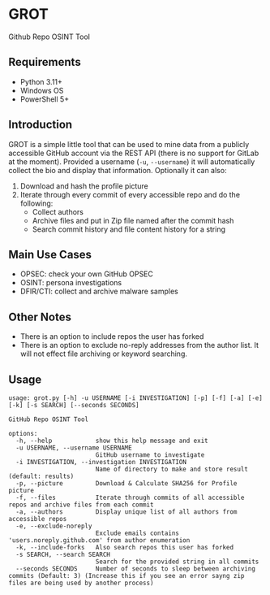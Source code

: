# GROT
Github Repo OSINT Tool

## Requirements

- Python 3.11+
- Windows OS
- PowerShell 5+

## Introduction

GROT is a simple little tool that can be used to mine data from a publicly accessible GitHub account via the REST API (there is no support for GitLab at the moment). Provided a username (`-u`, `--username`) it will automatically collect the bio and display that information. Optionally it can also:

1. Download and hash the profile picture
2. Iterate through every commit of every accessible repo and do the following:
    - Collect authors
    - Archive files and put in Zip file named after the commit hash
    - Search commit history and file content history for a string

## Main Use Cases

- OPSEC: check your own GitHub OPSEC
- OSINT: persona investigations
- DFIR/CTI: collect and archive malware samples

## Other Notes

- There is an option to include repos the user has forked
- There is an option to exclude no-reply addresses from the author list. It will not effect file archiving or keyword searching.

## Usage

```
usage: grot.py [-h] -u USERNAME [-i INVESTIGATION] [-p] [-f] [-a] [-e] [-k] [-s SEARCH] [--seconds SECONDS]

GitHub Repo OSINT Tool

options:
  -h, --help            show this help message and exit
  -u USERNAME, --username USERNAME
                        GitHub username to investigate
  -i INVESTIGATION, --investigation INVESTIGATION
                        Name of directory to make and store result (default: results)
  -p, --picture         Download & Calculate SHA256 for Profile picture
  -f, --files           Iterate through commits of all accessible repos and archive files from each commit
  -a, --authors         Display unique list of all authors from accessible repos
  -e, --exclude-noreply
                        Exclude emails contains 'users.noreply.github.com' from author enumeration
  -k, --include-forks   Also search repos this user has forked
  -s SEARCH, --search SEARCH
                        Search for the provided string in all commits
  --seconds SECONDS     Number of seconds to sleep between archiving commits (Default: 3) (Increase this if you see an error sayng zip files are being used by another process)
```